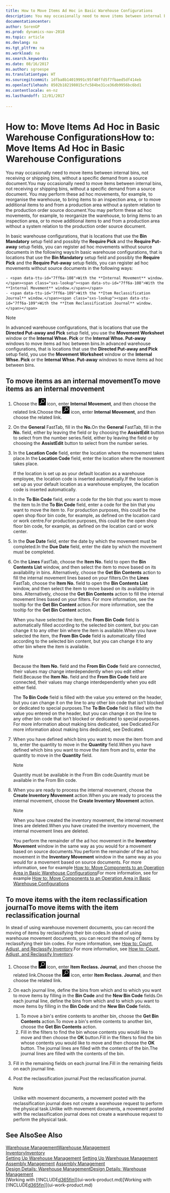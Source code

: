 ```yaml
---
title: How to Move Items Ad Hoc in Basic Warehouse Configurations
description: You may occasionally need to move items between internal bins, not receiving or shipping bins, without a specific demand from a source document. You may perform these ad hoc movements, for example, to reorganise the warehouse, to bring items to an inspection area, or to move additional items to and from a production area without a system relation to the production order source document.
documentationcenter: 
author: SorenGP
ms.prod: dynamics-nav-2018
ms.topic: article
ms.devlang: na
ms.tgt_pltfrm: na
ms.workload: na
ms.search.keywords: 
ms.date: 08/16/2017
ms.author: sgroespe
ms.translationtype: HT
ms.sourcegitcommit: 1dfba8b14019991c95f40ffd5f7fbaed5df414eb
ms.openlocfilehash: 8502b182198015cfc584be31ce36db9956bc6bd1
ms.contentlocale: en-nz
ms.lasthandoff: 12/01/2017

---
```

# <a name="how-to-move-items-ad-hoc-in-basic-warehouse-configurations"></a><span data-ttu-id="7ff6a-104">How to: Move Items Ad Hoc in Basic Warehouse Configurations</span><span class="sxs-lookup"><span data-stu-id="7ff6a-104">How to: Move Items Ad Hoc in Basic Warehouse Configurations</span></span>
<span data-ttu-id="7ff6a-105">You may occasionally need to move items between internal bins, not receiving or shipping bins, without a specific demand from a source document.</span><span class="sxs-lookup"><span data-stu-id="7ff6a-105">You may occasionally need to move items between internal bins, not receiving or shipping bins, without a specific demand from a source document.</span></span> <span data-ttu-id="7ff6a-106">You may perform these ad hoc movements, for example, to reorganise the warehouse, to bring items to an inspection area, or to move additional items to and from a production area without a system relation to the production order source document.</span><span class="sxs-lookup"><span data-stu-id="7ff6a-106">You may perform these ad hoc movements, for example, to reorganize the warehouse, to bring items to an inspection area, or to move additional items to and from a production area without a system relation to the production order source document.</span></span>  

<span data-ttu-id="7ff6a-107">In basic warehouse configurations, that is locations that use the **Bin Mandatory** setup field and possibly the **Require Pick** and the **Require Put-away** setup fields, you can register ad hoc movements without source documents in the following ways:</span><span class="sxs-lookup"><span data-stu-id="7ff6a-107">In basic warehouse configurations, that is locations that use the **Bin Mandatory** setup field and possibly the **Require Pick** and the **Require Put-away** setup fields, you can register ad hoc movements without source documents in the following ways:</span></span>  

    - <span data-ttu-id="7ff6a-108">With the **Internal Movement** window.</span><span class="sxs-lookup"><span data-stu-id="7ff6a-108">With the **Internal Movement** window.</span></span>  
    - <span data-ttu-id="7ff6a-109">With the **Item Reclassification Journal** window.</span><span class="sxs-lookup"><span data-stu-id="7ff6a-109">With the **Item Reclassification Journal** window.</span></span>  

> [!NOTE]  
>  <span data-ttu-id="7ff6a-110">In advanced warehouse configurations, that is locations that use the **Directed Put-away and Pick** setup field, you use the **Movement Worksheet** window or the **Internal Whse. Pick** or the **Internal Whse. Put-away** windows to move items ad hoc between bins.</span><span class="sxs-lookup"><span data-stu-id="7ff6a-110">In advanced warehouse configurations, that is locations that use the **Directed Put-away and Pick** setup field, you use the **Movement Worksheet** window or the **Internal Whse. Pick** or the **Internal Whse. Put-away** windows to move items ad hoc between bins.</span></span>  

## <a name="to-move-items-as-an-internal-movement"></a><span data-ttu-id="7ff6a-111">To move items as an internal movement</span><span class="sxs-lookup"><span data-stu-id="7ff6a-111">To move items as an internal movement</span></span>  
1.  <span data-ttu-id="7ff6a-112">Choose the ![Search for Page or Report](media/ui-search/search_small.png "Search for Page or Report icon") icon, enter **Internal Movement**, and then choose the related link.</span><span class="sxs-lookup"><span data-stu-id="7ff6a-112">Choose the ![Search for Page or Report](media/ui-search/search_small.png "Search for Page or Report icon") icon, enter **Internal Movement**, and then choose the related link.</span></span>  
2.  <span data-ttu-id="7ff6a-113">On the **General** FastTab, fill in the **No.**</span><span class="sxs-lookup"><span data-stu-id="7ff6a-113">On the **General** FastTab, fill in the **No.**</span></span> <span data-ttu-id="7ff6a-114">field, either by leaving the field or by choosing the **AssistEdit** button to select from the number series.</span><span class="sxs-lookup"><span data-stu-id="7ff6a-114">field, either by leaving the field or by choosing the **AssistEdit** button to select from the number series.</span></span>  
3.  <span data-ttu-id="7ff6a-115">In the **Location Code** field, enter the location where the movement takes place.</span><span class="sxs-lookup"><span data-stu-id="7ff6a-115">In the **Location Code** field, enter the location where the movement takes place.</span></span>  

    <span data-ttu-id="7ff6a-116">If the location is set up as your default location as a warehouse employee, the location code is inserted automatically.</span><span class="sxs-lookup"><span data-stu-id="7ff6a-116">If the location is set up as your default location as a warehouse employee, the location code is inserted automatically.</span></span>  
4.  <span data-ttu-id="7ff6a-117">In the **To Bin Code** field, enter a code for the bin that you want to move the item to.</span><span class="sxs-lookup"><span data-stu-id="7ff6a-117">In the **To Bin Code** field, enter a code for the bin that you want to move the item to.</span></span> <span data-ttu-id="7ff6a-118">For production purposes, this could be the open shop floor bin code, for example, as defined on the location card or work centre.</span><span class="sxs-lookup"><span data-stu-id="7ff6a-118">For production purposes, this could be the open shop floor bin code, for example, as defined on the location card or work center.</span></span>  
5.  <span data-ttu-id="7ff6a-119">In the **Due Date** field, enter the date by which the movement must be completed.</span><span class="sxs-lookup"><span data-stu-id="7ff6a-119">In the **Due Date** field, enter the date by which the movement must be completed.</span></span>  
6.  <span data-ttu-id="7ff6a-120">On the **Lines** FastTab, choose the **Item No.** field to open the **Bin Contents List** window, and then select the item to move based on its availability in bins. Alternatively, choose the **Get Bin Contents** action to fill the internal movement lines based on your filters.</span><span class="sxs-lookup"><span data-stu-id="7ff6a-120">On the **Lines** FastTab, choose the **Item No.** field to open the **Bin Contents List** window, and then select the item to move based on its availability in bins. Alternatively, choose the **Get Bin Contents** action to fill the internal movement lines based on your filters.</span></span> <span data-ttu-id="7ff6a-121">For more information, see the tooltip for the **Get Bin Content** action.</span><span class="sxs-lookup"><span data-stu-id="7ff6a-121">For more information, see the tooltip for the **Get Bin Content** action.</span></span>   

    <span data-ttu-id="7ff6a-122">When you have selected the item, the **From Bin Code** field is automatically filled according to the selected bin content, but you can change it to any other bin where the item is available.</span><span class="sxs-lookup"><span data-stu-id="7ff6a-122">When you have selected the item, the **From Bin Code** field is automatically filled according to the selected bin content, but you can change it to any other bin where the item is available.</span></span>  

    > [!NOTE]  
    >  <span data-ttu-id="7ff6a-123">Because the **Item No.** field and the **From Bin Code** field are connected, their values may change interdependently when you edit either field.</span><span class="sxs-lookup"><span data-stu-id="7ff6a-123">Because the **Item No.** field and the **From Bin Code** field are connected, their values may change interdependently when you edit either field.</span></span>  

    <span data-ttu-id="7ff6a-124">The **To Bin Code** field is filled with the value you entered on the header, but you can change it on the line to any other bin code that isn’t blocked or dedicated to special purposes.</span><span class="sxs-lookup"><span data-stu-id="7ff6a-124">The **To Bin Code** field is filled with the value you entered on the header, but you can change it on the line to any other bin code that isn’t blocked or dedicated to special purposes.</span></span> <span data-ttu-id="7ff6a-125">For more information about making bins dedicated, see Dedicated.</span><span class="sxs-lookup"><span data-stu-id="7ff6a-125">For more information about making bins dedicated, see Dedicated.</span></span>  
7.  <span data-ttu-id="7ff6a-126">When you have defined which bins you want to move the item from and to, enter the quantity to move in the **Quantity** field.</span><span class="sxs-lookup"><span data-stu-id="7ff6a-126">When you have defined which bins you want to move the item from and to, enter the quantity to move in the **Quantity** field.</span></span>  

    > [!NOTE]  
    >  <span data-ttu-id="7ff6a-127">Quantity must be available in the From Bin code.</span><span class="sxs-lookup"><span data-stu-id="7ff6a-127">Quantity must be available in the From Bin code.</span></span>  

8.  <span data-ttu-id="7ff6a-128">When you are ready to process the internal movement, choose the **Create Inventory Movement** action.</span><span class="sxs-lookup"><span data-stu-id="7ff6a-128">When you are ready to process the internal movement, choose the **Create Inventory Movement** action.</span></span>  

    > [!NOTE]  
    >  <span data-ttu-id="7ff6a-129">When you have created the inventory movement, the internal movement lines are deleted.</span><span class="sxs-lookup"><span data-stu-id="7ff6a-129">When you have created the inventory movement, the internal movement lines are deleted.</span></span>  

    <span data-ttu-id="7ff6a-130">You perform the remainder of the ad hoc movement in the **Inventory Movement** window in the same way as you would for a movement based on source documents.</span><span class="sxs-lookup"><span data-stu-id="7ff6a-130">You perform the remainder of the ad hoc movement in the **Inventory Movement** window in the same way as you would for a movement based on source documents.</span></span> <span data-ttu-id="7ff6a-131">For more information, see for example [How to: Move Components to an Operation Area in Basic Warehouse Configurations](warehouse-how-to-move-components-to-an-operation-area-in-basic-warehousing.md)</span><span class="sxs-lookup"><span data-stu-id="7ff6a-131">For more information, see for example [How to: Move Components to an Operation Area in Basic Warehouse Configurations](warehouse-how-to-move-components-to-an-operation-area-in-basic-warehousing.md)</span></span>  

## <a name="to-move-items-with-the-item-reclassification-journal"></a><span data-ttu-id="7ff6a-132">To move items with the item reclassification journal</span><span class="sxs-lookup"><span data-stu-id="7ff6a-132">To move items with the item reclassification journal</span></span>
<span data-ttu-id="7ff6a-133">In stead of using warehouse movement documents, you can record the moving of items by reclassifying their bin codes.</span><span class="sxs-lookup"><span data-stu-id="7ff6a-133">In stead of using warehouse movement documents, you can record the moving of items by reclassifying their bin codes.</span></span> <span data-ttu-id="7ff6a-134">For more information, see [How to: Count, Adjust, and Reclassify Inventory](inventory-how-count-adjust-reclassify.md).</span><span class="sxs-lookup"><span data-stu-id="7ff6a-134">For more information, see [How to: Count, Adjust, and Reclassify Inventory](inventory-how-count-adjust-reclassify.md).</span></span>   
1.  <span data-ttu-id="7ff6a-135">Choose the ![Search for Page or Report](media/ui-search/search_small.png "Search for Page or Report icon") icon, enter **Item Reclass. Journal**, and then choose the related link.</span><span class="sxs-lookup"><span data-stu-id="7ff6a-135">Choose the ![Search for Page or Report](media/ui-search/search_small.png "Search for Page or Report icon") icon, enter **Item Reclass. Journal**, and then choose the related link.</span></span>  
2.  <span data-ttu-id="7ff6a-136">On each journal line, define the bins from which and to which you want to move items by filling in the **Bin Code** and the **New Bin Code** fields.</span><span class="sxs-lookup"><span data-stu-id="7ff6a-136">On each journal line, define the bins from which and to which you want to move items by filling in the **Bin Code** and the **New Bin Code** fields.</span></span>  

    1.  <span data-ttu-id="7ff6a-137">To move a bin's entire contents to another bin, choose the **Get Bin Contents** action.</span><span class="sxs-lookup"><span data-stu-id="7ff6a-137">To move a bin's entire contents to another bin, choose the **Get Bin Contents** action.</span></span>  
    2.  <span data-ttu-id="7ff6a-138">Fill in the filters to find the bin whose contents you would like to move and then choose the **OK** button.</span><span class="sxs-lookup"><span data-stu-id="7ff6a-138">Fill in the filters to find the bin whose contents you would like to move and then choose the **OK** button.</span></span> <span data-ttu-id="7ff6a-139">The journal lines are filled with the contents of the bin.</span><span class="sxs-lookup"><span data-stu-id="7ff6a-139">The journal lines are filled with the contents of the bin.</span></span>  
3.  <span data-ttu-id="7ff6a-140">Fill in the remaining fields on each journal line.</span><span class="sxs-lookup"><span data-stu-id="7ff6a-140">Fill in the remaining fields on each journal line.</span></span>   
4.  <span data-ttu-id="7ff6a-141">Post the reclassification journal.</span><span class="sxs-lookup"><span data-stu-id="7ff6a-141">Post the reclassification journal.</span></span>  

    > [!NOTE]  
    >  <span data-ttu-id="7ff6a-142">Unlike with movement documents, a movement posted with the reclassification journal does not create a warehouse request to perform the physical task.</span><span class="sxs-lookup"><span data-stu-id="7ff6a-142">Unlike with movement documents, a movement posted with the reclassification journal does not create a warehouse request to perform the physical task.</span></span>  

## <a name="see-also"></a><span data-ttu-id="7ff6a-143">See Also</span><span class="sxs-lookup"><span data-stu-id="7ff6a-143">See Also</span></span>  
[<span data-ttu-id="7ff6a-144">Warehouse Management</span><span class="sxs-lookup"><span data-stu-id="7ff6a-144">Warehouse Management</span></span>](warehouse-manage-warehouse.md)  
[<span data-ttu-id="7ff6a-145">Inventory</span><span class="sxs-lookup"><span data-stu-id="7ff6a-145">Inventory</span></span>](inventory-manage-inventory.md)  
<span data-ttu-id="7ff6a-146">[Setting Up Warehouse Management](warehouse-setup-warehouse.md)   </span><span class="sxs-lookup"><span data-stu-id="7ff6a-146">[Setting Up Warehouse Management](warehouse-setup-warehouse.md)   </span></span>  
<span data-ttu-id="7ff6a-147">[Assembly Management](assembly-assemble-items.md)  </span><span class="sxs-lookup"><span data-stu-id="7ff6a-147">[Assembly Management](assembly-assemble-items.md)  </span></span>  
[<span data-ttu-id="7ff6a-148">Design Details: Warehouse Management</span><span class="sxs-lookup"><span data-stu-id="7ff6a-148">Design Details: Warehouse Management</span></span>](design-details-warehouse-management.md)  
<span data-ttu-id="7ff6a-149">[Working with [!INCLUDE[d365fin](includes/d365fin_md.md)]](ui-work-product.md)</span><span class="sxs-lookup"><span data-stu-id="7ff6a-149">[Working with [!INCLUDE[d365fin](includes/d365fin_md.md)]](ui-work-product.md)</span></span>


